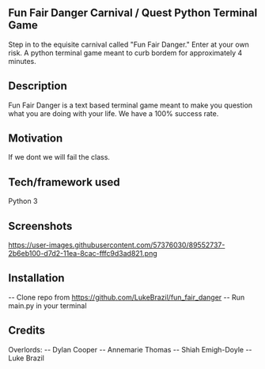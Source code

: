 ## Fun Fair Danger Carnival / Quest Python Terminal Game
Step in to the equisite carnival called "Fun Fair Danger." Enter at your own risk. A python terminal game meant to curb bordem for approximately 4 minutes.
## Description
Fun Fair Danger is a text based terminal game meant to make you question what you are doing with your life. We have a 100% success rate. 

## Motivation
If we dont we will fail the class.

## Tech/framework used
Python 3

## Screenshots
https://user-images.githubusercontent.com/57376030/89552737-2b6eb100-d7d2-11ea-8cac-fffc9d3ad821.png

## Installation
-- Clone repo from https://github.com/LukeBrazil/fun_fair_danger
-- Run main.py in your terminal

## Credits
Overlords:
-- Dylan Cooper
-- Annemarie Thomas
-- Shiah Emigh-Doyle
-- Luke Brazil
